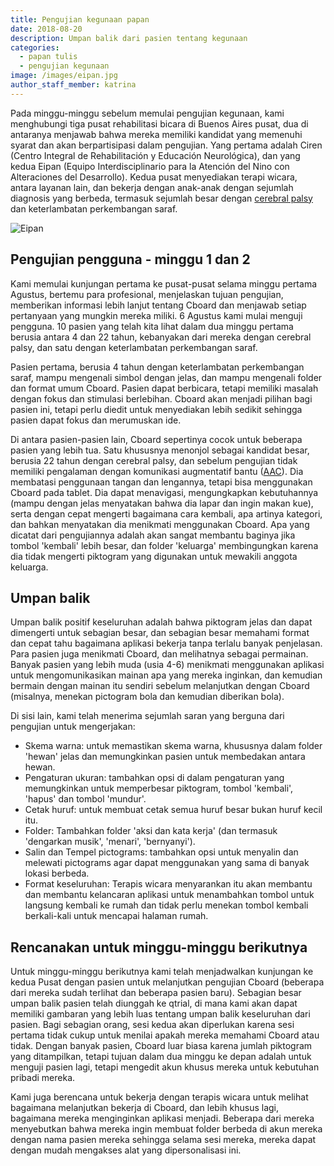 ```yaml
---
title: Pengujian kegunaan papan
date: 2018-08-20
description: Umpan balik dari pasien tentang kegunaan
categories:
  - papan tulis
  - pengujian kegunaan
image: /images/eipan.jpg
author_staff_member: katrina
---
```


Pada minggu-minggu sebelum memulai pengujian kegunaan, kami menghubungi tiga pusat rehabilitasi bicara di Buenos Aires pusat, dua di antaranya menjawab bahwa mereka memiliki kandidat yang memenuhi syarat dan akan berpartisipasi dalam pengujian. Yang pertama adalah Ciren (Centro Integral de Rehabilitación y Educación Neurológica), dan yang kedua Eipan (Equipo Interdisciplinario para la Atención del Nino con Alteraciones del Desarrollo). Kedua pusat menyediakan terapi wicara, antara layanan lain, dan bekerja dengan anak-anak dengan sejumlah diagnosis yang berbeda, termasuk sejumlah besar dengan [cerebral palsy](https://en.wikipedia.org/wiki/Cerebral_palsy) dan keterlambatan perkembangan saraf.

![Eipan](/images/eipan.jpg)

## Pengujian pengguna - minggu 1 dan 2

Kami memulai kunjungan pertama ke pusat-pusat selama minggu pertama Agustus, bertemu para profesional, menjelaskan tujuan pengujian, memberikan informasi lebih lanjut tentang Cboard dan menjawab setiap pertanyaan yang mungkin mereka miliki. 6 Agustus kami mulai menguji pengguna. 10 pasien yang telah kita lihat dalam dua minggu pertama berusia antara 4 dan 22 tahun, kebanyakan dari mereka dengan cerebral palsy, dan satu dengan keterlambatan perkembangan saraf.

Pasien pertama, berusia 4 tahun dengan keterlambatan perkembangan saraf, mampu mengenali simbol dengan jelas, dan mampu mengenali folder dan format umum Cboard. Pasien dapat berbicara, tetapi memiliki masalah dengan fokus dan stimulasi berlebihan. Cboard akan menjadi pilihan bagi pasien ini, tetapi perlu diedit untuk menyediakan lebih sedikit sehingga pasien dapat fokus dan merumuskan ide.

Di antara pasien-pasien lain, Cboard sepertinya cocok untuk beberapa pasien yang lebih tua. Satu khususnya menonjol sebagai kandidat besar, berusia 22 tahun dengan cerebral palsy, dan sebelum pengujian tidak memiliki pengalaman dengan komunikasi augmentatif bantu ([AAC](https://en.wikipedia.org/wiki/Augmentative_and_alternative_communication)). Dia membatasi penggunaan tangan dan lengannya, tetapi bisa menggunakan Cboard pada tablet. Dia dapat menavigasi, mengungkapkan kebutuhannya (mampu dengan jelas menyatakan bahwa dia lapar dan ingin makan kue), serta dengan cepat mengerti bagaimana cara kembali, apa artinya kategori, dan bahkan menyatakan dia menikmati menggunakan Cboard. Apa yang dicatat dari pengujiannya adalah akan sangat membantu baginya jika tombol 'kembali' lebih besar, dan folder 'keluarga' membingungkan karena dia tidak mengerti piktogram yang digunakan untuk mewakili anggota keluarga.

## Umpan balik

Umpan balik positif keseluruhan adalah bahwa piktogram jelas dan dapat dimengerti untuk sebagian besar, dan sebagian besar memahami format dan cepat tahu bagaimana aplikasi bekerja tanpa terlalu banyak penjelasan. Para pasien juga menikmati Cboard, dan melihatnya sebagai permainan. Banyak pasien yang lebih muda (usia 4-6) menikmati menggunakan aplikasi untuk mengomunikasikan mainan apa yang mereka inginkan, dan kemudian bermain dengan mainan itu sendiri sebelum melanjutkan dengan Cboard (misalnya, menekan pictogram bola dan kemudian diberikan bola).

Di sisi lain, kami telah menerima sejumlah saran yang berguna dari pengujian untuk mengerjakan:

- Skema warna: untuk memastikan skema warna, khususnya dalam folder 'hewan' jelas dan memungkinkan pasien untuk membedakan antara hewan.
- Pengaturan ukuran: tambahkan opsi di dalam pengaturan yang memungkinkan untuk memperbesar piktogram, tombol 'kembali', 'hapus' dan tombol 'mundur'.
- Cetak huruf: untuk membuat cetak semua huruf besar bukan huruf kecil itu.
- Folder: Tambahkan folder 'aksi dan kata kerja' (dan termasuk 'dengarkan musik', 'menari', 'bernyanyi').
- Salin dan Tempel pictograms: tambahkan opsi untuk menyalin dan melewati pictograms agar dapat menggunakan yang sama di banyak lokasi berbeda.
- Format keseluruhan: Terapis wicara menyarankan itu akan membantu dan membantu kelancaran aplikasi untuk menambahkan tombol untuk langsung kembali ke rumah dan tidak perlu menekan tombol kembali berkali-kali untuk mencapai halaman rumah.

## Rencanakan untuk minggu-minggu berikutnya

Untuk minggu-minggu berikutnya kami telah menjadwalkan kunjungan ke kedua Pusat dengan pasien untuk melanjutkan pengujian Cboard (beberapa dari mereka sudah terlihat dan beberapa pasien baru). Sebagian besar umpan balik pasien telah diunggah ke qtrial, di mana kami akan dapat memiliki gambaran yang lebih luas tentang umpan balik keseluruhan dari pasien. Bagi sebagian orang, sesi kedua akan diperlukan karena sesi pertama tidak cukup untuk menilai apakah mereka memahami Cboard atau tidak. Dengan banyak pasien, Cboard luar biasa karena jumlah piktogram yang ditampilkan, tetapi tujuan dalam dua minggu ke depan adalah untuk menguji pasien lagi, tetapi mengedit akun khusus mereka untuk kebutuhan pribadi mereka.

Kami juga berencana untuk bekerja dengan terapis wicara untuk melihat bagaimana melanjutkan bekerja di Cboard, dan lebih khusus lagi, bagaimana mereka menginginkan aplikasi menjadi. Beberapa dari mereka menyebutkan bahwa mereka ingin membuat folder berbeda di akun mereka dengan nama pasien mereka sehingga selama sesi mereka, mereka dapat dengan mudah mengakses alat yang dipersonalisasi ini.
